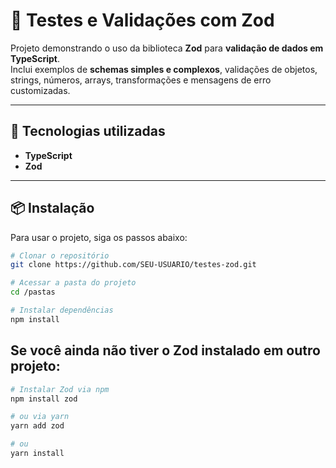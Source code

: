 # 🧪 Testes e Validações com Zod

Projeto demonstrando o uso da biblioteca **Zod** para **validação de dados em TypeScript**.  
Inclui exemplos de **schemas simples e complexos**, validações de objetos, strings, números, arrays, transformações e mensagens de erro customizadas.

---

## 🚀 Tecnologias utilizadas

- **TypeScript**  
- **Zod**  

---

## 📦 Instalação

Para usar o projeto, siga os passos abaixo:

```bash
# Clonar o repositório
git clone https://github.com/SEU-USUARIO/testes-zod.git

# Acessar a pasta do projeto
cd /pastas

# Instalar dependências
npm install
```

## Se você ainda não tiver o Zod instalado em outro projeto:

```bash
# Instalar Zod via npm
npm install zod

# ou via yarn
yarn add zod

# ou
yarn install
```
